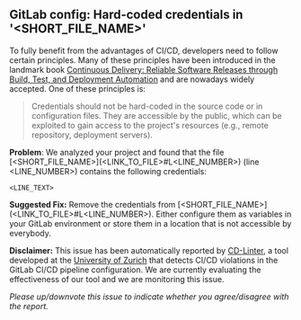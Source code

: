GitLab config: Hard-coded credentials in '<SHORT_FILE_NAME>'
---
To fully benefit from the advantages of CI/CD, developers need to follow certain principles. Many of these principles have been introduced in the landmark book [Continuous Delivery: Reliable Software Releases through Build, Test, and Deployment Automation](https://www.oreilly.com/library/view/continuous-delivery-reliable/9780321670250/) and are nowadays widely accepted. One of these principles is:

> Credentials should not be hard-coded in the source code or in configuration files.
They are accessible by the public, which can be exploited to gain access to the project's resources (e.g., remote repository, deployment servers).

**Problem**: We analyzed your project and found that the file [<SHORT_FILE_NAME>](<LINK_TO_FILE>#L<LINE_NUMBER>) (line <LINE_NUMBER>) contains the following credentials:

```
<LINE_TEXT>
```

**Suggested Fix:** Remove the credentials from [<SHORT_FILE_NAME>](<LINK_TO_FILE>#L<LINE_NUMBER>). Either configure them as variables in your GitLab environment or store them in a location that is not accessible by everybody.

**Disclaimer:**
This issue has been automatically reported by [CD-Linter](https://bitbucket.org/sealuzh/cd-linter/), a tool developed at the [University of Zurich](https://www.uzh.ch/) that detects CI/CD violations in the GitLab CI/CD pipeline configuration.
We are currently evaluating the effectiveness of our tool and we are monitoring this issue.

*Please up/downvote this issue to indicate whether you agree/disagree with the report.*